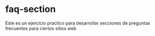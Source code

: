 # faq-section
Este es un ejercicio practico para desarrollar secciones de preguntas frecuentes para ciertos sitios web
